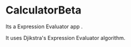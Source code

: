 # CalculatorBeta

Its a Expression Evaluator app .

It uses Djikstra's Expression Evaluator algorithm.

